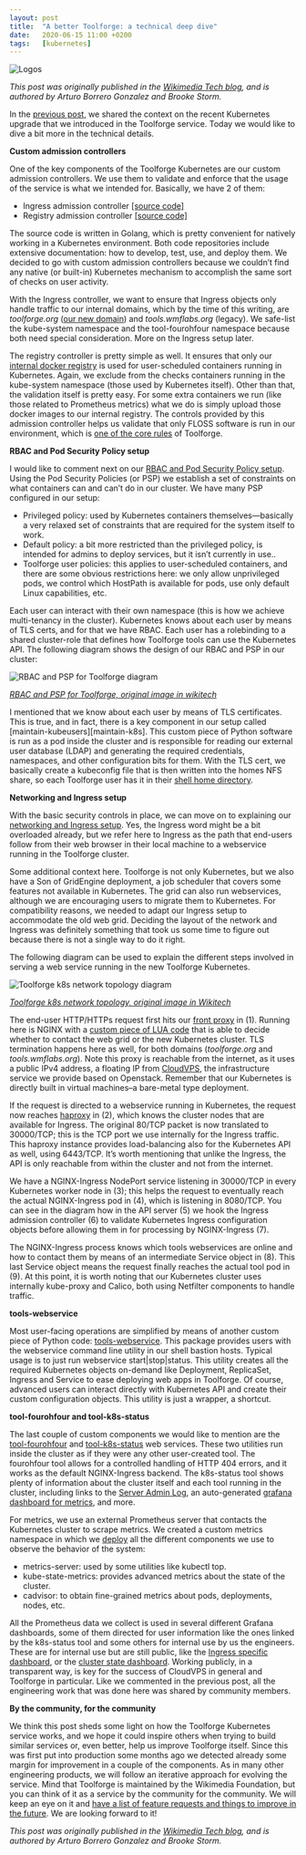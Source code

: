 ```yaml
---
layout: post
title:  "A better Toolforge: a technical deep dive"
date:   2020-06-15 11:00 +0200
tags:	[kubernetes]
---
```


![Logos][logos]

_This post was originally published in the [Wikimedia Tech blog][origin], and
is authored by Arturo Borrero Gonzalez and Brooke Storm._

In the [previous post][previous], we shared the context on the recent Kubernetes upgrade that we
introduced in the Toolforge service. Today we would like to dive a bit more in the technical
details.

<!--more-->

**Custom admission controllers**

One of the key components of the Toolforge Kubernetes are our custom admission controllers. We use
them to validate and enforce that the usage of the service is what we intended for. Basically, we
have 2 of them:

* Ingress admission controller [[source code]][ingress_src]
* Registry admission controller [[source code]][registry_src]

The source code is written in Golang, which is pretty convenient for natively working in a
Kubernetes environment. Both code repositories include extensive documentation: how to develop,
test, use, and deploy them. We decided to go with custom admission controllers because we couldn’t
find any native (or built-in) Kubernetes mechanism to accomplish the same sort of checks on user
activity.

With the Ingress controller, we want to ensure that Ingress objects only handle traffic to our
internal domains, which by the time of this writing, are _toolforge.org_
([our new domain][new_domain]) and _tools.wmflabs.org_ (legacy). We safe-list the kube-system
namespace and the tool-fourohfour namespace because both need special consideration. More on the
Ingress setup later.

The registry controller is pretty simple as well. It ensures that only our
[internal docker registry][registry] is used for user-scheduled containers running in Kubernetes.
Again, we exclude from the checks containers running in the kube-system namespace (those used by
Kubernetes itself). Other than that, the validation itself is pretty easy. For some extra
containers we run (like those related to Prometheus metrics) what we do is simply upload those
docker images to our internal registry. The controls provided by this admission controller helps us
validate that only FLOSS software is run in our environment, which is
[one of the core rules][rules] of Toolforge.

**RBAC and Pod Security Policy setup**

I would like to comment next on our [RBAC and Pod Security Policy setup][rbac]. Using the Pod
Security Policies (or PSP) we establish a set of constraints on what containers can and can’t do in
our cluster. We have many PSP configured in our setup:

* Privileged policy: used by Kubernetes containers themselves—basically a very relaxed set of
constraints that are required for the system itself to work.
* Default policy: a bit more restricted than the privileged policy, is intended for admins to
deploy services, but it isn’t currently in use..
* Toolforge user policies: this applies to user-scheduled containers, and there are some obvious
restrictions here: we only allow unprivileged pods, we control which HostPath is available for
pods, use only default Linux capabilities, etc.

Each user can interact with their own namespace (this is how we achieve multi-tenancy in the
cluster). Kubernetes knows about each user by means of TLS certs, and for that we have RBAC. Each
user has a rolebinding to a shared cluster-role that defines how Toolforge tools can use the
Kubernetes API. The following diagram shows the design of our RBAC and PSP in our cluster:

![RBAC and PSP for Toolforge diagram][rbac_img]

[_RBAC and PSP for Toolforge, original image in wikitech_][rbac_img_src]

I mentioned that we know about each user by means of TLS certificates. This is true, and in fact,
there is a key component in our setup called [maintain-kubeusers][maintain-k8s]. This custom piece
of Python software is run as a pod inside the cluster and is responsible for reading our external
user database (LDAP) and generating the required credentials, namespaces, and other configuration
bits for them. With the TLS cert, we basically create a kubeconfig file that is then written into
the homes NFS share, so each Toolforge user has it in their [shell home directory][shell].

**Networking and Ingress setup**

With the basic security controls in place, we can move on to explaining our [networking and Ingress
setup][ingress]. Yes, the Ingress word might be a bit overloaded already, but we refer here to
Ingress as the path that end-users follow from their web browser in their local machine to a
webservice running in the Toolforge cluster.

Some additional context here. Toolforge is not only Kubernetes, but we also have a Son of
GridEngine deployment, a job scheduler that covers some features not available in Kubernetes. The
grid can also run webservices, although we are encouraging users to migrate them to Kubernetes. For
compatibility reasons, we needed to adapt our Ingress setup to accommodate the old web grid.
Deciding the layout of the network and Ingress was definitely something that took us some time to
figure out because there is not a single way to do it right.

The following diagram can be used to explain the different steps involved in serving a web service
running in the new Toolforge Kubernetes.

![Toolforge k8s network topology diagram][ingress_img]

[_Toolforge k8s network topology, original image in Wikitech_][ingress_img_src]

The end-user HTTP/HTTPs request first hits our [front proxy][front_proxy] in (1). Running here is
NGINX with a [custom piece of LUA code][lua] that is able to decide whether to contact the web grid
or the new Kubernetes cluster. TLS termination happens here as well, for both domains
(_toolforge.org_ and _tools.wmflabs.org_). Note this proxy is reachable from the internet, as it
uses a public IPv4 address, a floating IP from [CloudVPS][cloudvps], the infrastructure service we
provide based on Openstack. Remember that our Kubernetes is directly built in virtual machines–a
bare-metal type deployment.

If the request is directed to a webservice running in Kubernetes, the request now reaches
[haproxy][haproxy] in (2), which knows the cluster nodes that are available for Ingress. The
original 80/TCP packet is now translated to 30000/TCP; this is the TCP port we use internally for
the Ingress traffic. This haproxy instance provides load-balancing also for the Kubernetes API as
well, using 6443/TCP. It’s worth mentioning that unlike the Ingress, the API is only reachable from
within the cluster and not from the internet.

We have a NGINX-Ingress NodePort service listening in 30000/TCP in every Kubernetes worker node in
(3); this helps the request to eventually reach the actual NGINX-Ingress pod in (4), which is
listening in 8080/TCP. You can see in the diagram how in the API server (5) we hook the Ingress
admission controller (6) to validate Kubernetes Ingress configuration objects before allowing them
in for processing by NGINX-Ingress (7).

The NGINX-Ingress process knows which tools webservices are online and how to contact them by means
of an intermediate Service object in (8). This last Service object means the request finally
reaches the actual tool pod in (9). At this point, it is worth noting that our Kubernetes cluster
uses internally kube-proxy and Calico, both using Netfilter components to handle traffic.

**tools-webservice**

Most user-facing operations are simplified by means of another custom piece of Python code:
[tools-webservice][webservice]. This package provides users with the webservice command line
utility in our shell bastion hosts. Typical usage is to just run webservice start|stop|status. This
utility creates all the required Kubernetes objects on-demand like Deployment, ReplicaSet, Ingress
and Service to ease deploying web apps in Toolforge. Of course, advanced users can interact
directly with Kubernetes API and create their custom configuration objects. This utility is just a
wrapper, a shortcut.

**tool-fourohfour and tool-k8s-status**

The last couple of custom components we would like to mention are the [tool-fourohfour][fourohfour]
and [tool-k8s-status][k8s-status] web services. These two utilities run inside the cluster as if
they were any other user-created tool. The fourohfour tool allows for a controlled handling of HTTP
404 errors, and it works as the default NGINX-Ingress backend. The k8s-status tool shows plenty of
information about the cluster itself and each tool running in the cluster, including links to the
[Server Admin Log][sal], an auto-generated [grafana dashboard for metrics][grafana], and more.

For metrics, we use an external Prometheus server that contacts the Kubernetes cluster to scrape
metrics. We created a custom metrics namespace in which we [deploy][deploy] all the different
components we use to observe the behavior of the system:

* metrics-server: used by some utilities like kubectl top.
* kube-state-metrics: provides advanced metrics about the state of the cluster.
* cadvisor: to obtain fine-grained metrics about pods, deployments, nodes, etc.

All the Prometheus data we collect is used in several different Grafana dashboards, some of them
directed for user information like the ones linked by the k8s-status tool and some others for
internal use by us the engineers. These are for internal use but are still public, like the
[Ingress specific dashboard][ingress_stat], or the [cluster state dashboard][cluster_stat]. Working
publicly, in a transparent way, is key for the success of CloudVPS in general and Toolforge in
particular. Like we commented in the previous post, all the engineering work that was done here was
shared by community members.

**By the community, for the community**

We think this post sheds some light on how the Toolforge Kubernetes service works, and we hope it
could inspire others when trying to build similar services or, even better, help us improve
Toolforge itself. Since this was first put into production some months ago we detected already some
margin for improvement in a couple of the components. As in many other engineering products, we
will follow an iterative approach for evolving the service. Mind that Toolforge is maintained by
the Wikimedia Foundation, but you can think of it as a service by the community for the community.
We will keep an eye on it and
[have a list of feature requests and things to improve in the future][phab]. We are looking forward
to it!

_This post was originally published in the [Wikimedia Tech blog][origin], and
is authored by Arturo Borrero Gonzalez and Brooke Storm._

[logos]:	{{site.url}}/assets/toolforge_kubernetes_post_800x400.png
[origin]:	https://techblog.wikimedia.org/2020/06/11/a-better-toolforge-part-2/
[previous]:	{{site.url}}/2020/05/18/toolforge-k8s.html
[ingress_src]:	https://gerrit.wikimedia.org/r/admin/projects/cloud/toolforge/ingress-admission-controller
[registry_src]:	https://gerrit.wikimedia.org/r/admin/projects/labs/tools/registry-admission-webhook
[new_domain]:	https://wikitech.wikimedia.org/wiki/News/Toolforge.org
[registry]:	https://docker-registry.toolforge.org/
[rules]:	https://wikitech.wikimedia.org/wiki/Help:Toolforge/Rules
[rbac]:		https://wikitech.wikimedia.org/wiki/Portal:Toolforge/Admin/Kubernetes/RBAC_and_PSP
[rbac_img]:	{{site.url}}/assets/RBACandPSPforToolforge.png
[rbac_img_src]:	https://wikitech.wikimedia.org/wiki/File:RBACandPSPforToolforge.png
[maintain_k8s]: https://gerrit.wikimedia.org/g/labs/tools/maintain-kubeusers/+/refs/heads/master
[shell]:	https://wikitech.wikimedia.org/wiki/Portal:Toolforge/About_Toolforge#How_is_Toolforge_structured?
[ingress]:	https://wikitech.wikimedia.org/wiki/Portal:Toolforge/Admin/Kubernetes/Networking_and_ingress
[ingress_img]:	{{site.url}}/assets/Toolforge_k8s_network_topology.png
[ingress_img_src]: https://wikitech.wikimedia.org/wiki/File:Toolforge_k8s_network_topology.png
[front_proxy]:	https://gerrit.wikimedia.org/r/plugins/gitiles/operations/puppet/+/refs/heads/production/modules/profile/manifests/toolforge/proxy.pp
[lua]:		https://gerrit.wikimedia.org/r/plugins/gitiles/operations/puppet/+/refs/heads/production/modules/dynamicproxy/files/urlproxy.lua
[cloudvps]:	https://wikitech.wikimedia.org/wiki/Portal:Cloud_VPS
[haproxy]:	https://gerrit.wikimedia.org/r/plugins/gitiles/operations/puppet/+/refs/heads/production/modules/profile/manifests/toolforge/k8s/haproxy.pp
[webservice]:	https://gerrit.wikimedia.org/g/operations/software/tools-webservice/+/refs/heads/master
[fourohfour]:	https://wikitech.wikimedia.org/wiki/Tool:Fourohfour
[k8s-status]:	https://k8s-status.toolforge.org/
[sal]:		https://sal.toolforge.org/tools.zppixbot
[grafana]:	https://grafana-labs.wikimedia.org/d/toolforge-k8s-namespace-resources/kubernetes-namespace-resources?orgId=1&refresh=5m&from=now-3h&to=now&var-namespace=tool-fourohfour
[deploy]:	https://wikitech.wikimedia.org/wiki/Portal:Toolforge/Admin/Kubernetes/Deploying#metrics
[ingress_stat]: https://grafana-labs.wikimedia.org/d/R7BPaEbWk/toolforge-ingress?orgId=1&refresh=1m&from=now-6h&to=now
[cluster_stat]: https://grafana-labs.wikimedia.org/d/toolforge-kubernetes/toolforge-kubernetes
[phab]:		https://phabricator.wikimedia.org/tag/toolforge/
